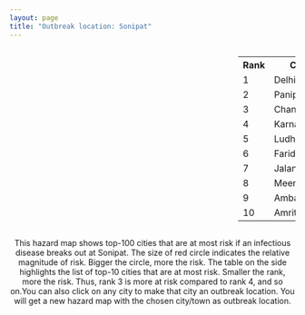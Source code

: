 ```yaml
---
layout: page
title: "Outbreak location: Sonipat"
---
```

<div style="width: 100%; overflow: auto;">
<div style="width: 75%; float: left;">
<div id="mapid">
<script src="https://buda-magenta.github.io/hazard_map/load_map.js"></script>

<script>
var marker_outbreak = L.marker([29.003314, 77.016732],{"autoPan": true}).addTo(map); marker_outbreak.bindTooltip("Sonipat").openTooltip();

var circle_1 = L.circle([28.651718, 77.221939], {"pane": "markerPane", "color": "red", "fill": true, "fillOpacity": 0.2, "fillRule": "evenodd", "lineCap": "round", "lineJoin": "round", "opacity": 1.0, "radius": 186404, "stroke": true, "weight": 3}).addTo(map);
circle_1.bindTooltip("Delhi<br>rank: 1<br>hazard index: 0.186404")
circle_1.bindPopup('<a href="https://buda-magenta.github.io/hazard_map/Delhi">Delhi</a>')

var circle_2 = L.circle([29.391275, 76.977168], {"pane": "markerPane", "color": "red", "fill": true, "fillOpacity": 0.2, "fillRule": "evenodd", "lineCap": "round", "lineJoin": "round", "opacity": 1.0, "radius": 44589, "stroke": true, "weight": 3}).addTo(map);
circle_2.bindTooltip("Panipat<br>rank: 2<br>hazard index: 0.044590")
circle_2.bindPopup('<a href="https://buda-magenta.github.io/hazard_map/Panipat">Panipat</a>')

var circle_3 = L.circle([30.733442, 76.779714], {"pane": "markerPane", "color": "red", "fill": true, "fillOpacity": 0.2, "fillRule": "evenodd", "lineCap": "round", "lineJoin": "round", "opacity": 1.0, "radius": 20466, "stroke": true, "weight": 3}).addTo(map);
circle_3.bindTooltip("Chandigarh<br>rank: 3<br>hazard index: 0.020467")
circle_3.bindPopup('<a href="https://buda-magenta.github.io/hazard_map/Chandigarh">Chandigarh</a>')

var circle_4 = L.circle([29.680327, 76.989625], {"pane": "markerPane", "color": "red", "fill": true, "fillOpacity": 0.2, "fillRule": "evenodd", "lineCap": "round", "lineJoin": "round", "opacity": 1.0, "radius": 14731, "stroke": true, "weight": 3}).addTo(map);
circle_4.bindTooltip("Karnal<br>rank: 4<br>hazard index: 0.014731")
circle_4.bindPopup('<a href="https://buda-magenta.github.io/hazard_map/Karnal">Karnal</a>')

var circle_5 = L.circle([30.909016, 75.851601], {"pane": "markerPane", "color": "red", "fill": true, "fillOpacity": 0.2, "fillRule": "evenodd", "lineCap": "round", "lineJoin": "round", "opacity": 1.0, "radius": 10844, "stroke": true, "weight": 3}).addTo(map);
circle_5.bindTooltip("Ludhiana<br>rank: 5<br>hazard index: 0.010845")
circle_5.bindPopup('<a href="https://buda-magenta.github.io/hazard_map/Ludhiana">Ludhiana</a>')

var circle_6 = L.circle([28.402979, 77.310384], {"pane": "markerPane", "color": "red", "fill": true, "fillOpacity": 0.2, "fillRule": "evenodd", "lineCap": "round", "lineJoin": "round", "opacity": 1.0, "radius": 6244, "stroke": true, "weight": 3}).addTo(map);
circle_6.bindTooltip("Faridabad<br>rank: 6<br>hazard index: 0.006245")
circle_6.bindPopup('<a href="https://buda-magenta.github.io/hazard_map/Faridabad">Faridabad</a>')

var circle_7 = L.circle([31.292011, 75.568058], {"pane": "markerPane", "color": "red", "fill": true, "fillOpacity": 0.2, "fillRule": "evenodd", "lineCap": "round", "lineJoin": "round", "opacity": 1.0, "radius": 5793, "stroke": true, "weight": 3}).addTo(map);
circle_7.bindTooltip("Jalandhar<br>rank: 7<br>hazard index: 0.005794")
circle_7.bindPopup('<a href="https://buda-magenta.github.io/hazard_map/Jalandhar">Jalandhar</a>')

var circle_8 = L.circle([29.000653, 77.768229], {"pane": "markerPane", "color": "red", "fill": true, "fillOpacity": 0.2, "fillRule": "evenodd", "lineCap": "round", "lineJoin": "round", "opacity": 1.0, "radius": 5758, "stroke": true, "weight": 3}).addTo(map);
circle_8.bindTooltip("Meerut<br>rank: 8<br>hazard index: 0.005759")
circle_8.bindPopup('<a href="https://buda-magenta.github.io/hazard_map/Meerut">Meerut</a>')

var circle_9 = L.circle([30.384367, 76.770421], {"pane": "markerPane", "color": "red", "fill": true, "fillOpacity": 0.2, "fillRule": "evenodd", "lineCap": "round", "lineJoin": "round", "opacity": 1.0, "radius": 5424, "stroke": true, "weight": 3}).addTo(map);
circle_9.bindTooltip("Ambala<br>rank: 9<br>hazard index: 0.005424")
circle_9.bindPopup('<a href="https://buda-magenta.github.io/hazard_map/Ambala">Ambala</a>')

var circle_10 = L.circle([31.634308, 74.873679], {"pane": "markerPane", "color": "red", "fill": true, "fillOpacity": 0.2, "fillRule": "evenodd", "lineCap": "round", "lineJoin": "round", "opacity": 1.0, "radius": 4935, "stroke": true, "weight": 3}).addTo(map);
circle_10.bindTooltip("Amritsar<br>rank: 10<br>hazard index: 0.004935")
circle_10.bindPopup('<a href="https://buda-magenta.github.io/hazard_map/Amritsar">Amritsar</a>')

var circle_11 = L.circle([27.876990, 78.137290], {"pane": "markerPane", "color": "red", "fill": true, "fillOpacity": 0.2, "fillRule": "evenodd", "lineCap": "round", "lineJoin": "round", "opacity": 1.0, "radius": 3953, "stroke": true, "weight": 3}).addTo(map);
circle_11.bindTooltip("Aligarh<br>rank: 11<br>hazard index: 0.003954")
circle_11.bindPopup('<a href="https://buda-magenta.github.io/hazard_map/Aligarh">Aligarh</a>')

var circle_12 = L.circle([28.863842, 78.805778], {"pane": "markerPane", "color": "red", "fill": true, "fillOpacity": 0.2, "fillRule": "evenodd", "lineCap": "round", "lineJoin": "round", "opacity": 1.0, "radius": 3942, "stroke": true, "weight": 3}).addTo(map);
circle_12.bindTooltip("Moradabad<br>rank: 12<br>hazard index: 0.003942")
circle_12.bindPopup('<a href="https://buda-magenta.github.io/hazard_map/Moradabad">Moradabad</a>')

var circle_13 = L.circle([28.428262, 77.002700], {"pane": "markerPane", "color": "red", "fill": true, "fillOpacity": 0.2, "fillRule": "evenodd", "lineCap": "round", "lineJoin": "round", "opacity": 1.0, "radius": 3857, "stroke": true, "weight": 3}).addTo(map);
circle_13.bindTooltip("Gurgaon<br>rank: 13<br>hazard index: 0.003858")
circle_13.bindPopup('<a href="https://buda-magenta.github.io/hazard_map/Gurgaon">Gurgaon</a>')

var circle_14 = L.circle([28.901090, 76.580194], {"pane": "markerPane", "color": "red", "fill": true, "fillOpacity": 0.2, "fillRule": "evenodd", "lineCap": "round", "lineJoin": "round", "opacity": 1.0, "radius": 3782, "stroke": true, "weight": 3}).addTo(map);
circle_14.bindTooltip("Rohtak<br>rank: 14<br>hazard index: 0.003782")
circle_14.bindPopup('<a href="https://buda-magenta.github.io/hazard_map/Rohtak">Rohtak</a>')

var circle_15 = L.circle([30.209087, 76.339872], {"pane": "markerPane", "color": "red", "fill": true, "fillOpacity": 0.2, "fillRule": "evenodd", "lineCap": "round", "lineJoin": "round", "opacity": 1.0, "radius": 3674, "stroke": true, "weight": 3}).addTo(map);
circle_15.bindTooltip("Patiala<br>rank: 15<br>hazard index: 0.003675")
circle_15.bindPopup('<a href="https://buda-magenta.github.io/hazard_map/Patiala">Patiala</a>')

var circle_16 = L.circle([29.583333, 75.083333], {"pane": "markerPane", "color": "red", "fill": true, "fillOpacity": 0.2, "fillRule": "evenodd", "lineCap": "round", "lineJoin": "round", "opacity": 1.0, "radius": 3555, "stroke": true, "weight": 3}).addTo(map);
circle_16.bindTooltip("Sirsa<br>rank: 16<br>hazard index: 0.003555")
circle_16.bindPopup('<a href="https://buda-magenta.github.io/hazard_map/Sirsa">Sirsa</a>')

var circle_17 = L.circle([26.460914, 80.321759], {"pane": "markerPane", "color": "red", "fill": true, "fillOpacity": 0.2, "fillRule": "evenodd", "lineCap": "round", "lineJoin": "round", "opacity": 1.0, "radius": 3551, "stroke": true, "weight": 3}).addTo(map);
circle_17.bindTooltip("Kanpur<br>rank: 17<br>hazard index: 0.003552")
circle_17.bindPopup('<a href="https://buda-magenta.github.io/hazard_map/Kanpur">Kanpur</a>')

var circle_18 = L.circle([19.075990, 72.877393], {"pane": "markerPane", "color": "red", "fill": true, "fillOpacity": 0.2, "fillRule": "evenodd", "lineCap": "round", "lineJoin": "round", "opacity": 1.0, "radius": 3200, "stroke": true, "weight": 3}).addTo(map);
circle_18.bindTooltip("Mumbai<br>rank: 18<br>hazard index: 0.003200")
circle_18.bindPopup('<a href="https://buda-magenta.github.io/hazard_map/Mumbai">Mumbai</a>')

var circle_19 = L.circle([29.988077, 77.508130], {"pane": "markerPane", "color": "red", "fill": true, "fillOpacity": 0.2, "fillRule": "evenodd", "lineCap": "round", "lineJoin": "round", "opacity": 1.0, "radius": 3094, "stroke": true, "weight": 3}).addTo(map);
circle_19.bindTooltip("Saharanpur<br>rank: 19<br>hazard index: 0.003094")
circle_19.bindPopup('<a href="https://buda-magenta.github.io/hazard_map/Saharanpur">Saharanpur</a>')

var circle_20 = L.circle([28.570784, 77.327107], {"pane": "markerPane", "color": "red", "fill": true, "fillOpacity": 0.2, "fillRule": "evenodd", "lineCap": "round", "lineJoin": "round", "opacity": 1.0, "radius": 2826, "stroke": true, "weight": 3}).addTo(map);
circle_20.bindTooltip("Noida<br>rank: 20<br>hazard index: 0.002826")
circle_20.bindPopup('<a href="https://buda-magenta.github.io/hazard_map/Noida">Noida</a>')

var circle_21 = L.circle([30.325565, 78.043681], {"pane": "markerPane", "color": "red", "fill": true, "fillOpacity": 0.2, "fillRule": "evenodd", "lineCap": "round", "lineJoin": "round", "opacity": 1.0, "radius": 2544, "stroke": true, "weight": 3}).addTo(map);
circle_21.bindTooltip("Dehradun<br>rank: 21<br>hazard index: 0.002545")
circle_21.bindPopup('<a href="https://buda-magenta.github.io/hazard_map/Dehradun">Dehradun</a>')

var circle_22 = L.circle([26.838100, 80.934600], {"pane": "markerPane", "color": "red", "fill": true, "fillOpacity": 0.2, "fillRule": "evenodd", "lineCap": "round", "lineJoin": "round", "opacity": 1.0, "radius": 2439, "stroke": true, "weight": 3}).addTo(map);
circle_22.bindTooltip("Lucknow<br>rank: 22<br>hazard index: 0.002440")
circle_22.bindPopup('<a href="https://buda-magenta.github.io/hazard_map/Lucknow">Lucknow</a>')

var circle_23 = L.circle([29.301826, 76.338471], {"pane": "markerPane", "color": "red", "fill": true, "fillOpacity": 0.2, "fillRule": "evenodd", "lineCap": "round", "lineJoin": "round", "opacity": 1.0, "radius": 2412, "stroke": true, "weight": 3}).addTo(map);
circle_23.bindTooltip("Jind<br>rank: 23<br>hazard index: 0.002412")
circle_23.bindPopup('<a href="https://buda-magenta.github.io/hazard_map/Jind">Jind</a>')

var circle_24 = L.circle([28.733400, 77.298600], {"pane": "markerPane", "color": "red", "fill": true, "fillOpacity": 0.2, "fillRule": "evenodd", "lineCap": "round", "lineJoin": "round", "opacity": 1.0, "radius": 2253, "stroke": true, "weight": 3}).addTo(map);
circle_24.bindTooltip("Loni<br>rank: 24<br>hazard index: 0.002254")
circle_24.bindPopup('<a href="https://buda-magenta.github.io/hazard_map/Loni">Loni</a>')

var circle_25 = L.circle([25.531031, 78.652689], {"pane": "markerPane", "color": "red", "fill": true, "fillOpacity": 0.2, "fillRule": "evenodd", "lineCap": "round", "lineJoin": "round", "opacity": 1.0, "radius": 1991, "stroke": true, "weight": 3}).addTo(map);
circle_25.bindTooltip("Jhansi<br>rank: 25<br>hazard index: 0.001992")
circle_25.bindPopup('<a href="https://buda-magenta.github.io/hazard_map/Jhansi">Jhansi</a>')

var circle_26 = L.circle([29.448006, 77.740685], {"pane": "markerPane", "color": "red", "fill": true, "fillOpacity": 0.2, "fillRule": "evenodd", "lineCap": "round", "lineJoin": "round", "opacity": 1.0, "radius": 1726, "stroke": true, "weight": 3}).addTo(map);
circle_26.bindTooltip("Muzaffarnagar<br>rank: 26<br>hazard index: 0.001727")
circle_26.bindPopup('<a href="https://buda-magenta.github.io/hazard_map/Muzaffarnagar">Muzaffarnagar</a>')

var circle_27 = L.circle([12.979120, 77.591300], {"pane": "markerPane", "color": "red", "fill": true, "fillOpacity": 0.2, "fillRule": "evenodd", "lineCap": "round", "lineJoin": "round", "opacity": 1.0, "radius": 1684, "stroke": true, "weight": 3}).addTo(map);
circle_27.bindTooltip("Bangalore<br>rank: 27<br>hazard index: 0.001684")
circle_27.bindPopup('<a href="https://buda-magenta.github.io/hazard_map/Bangalore">Bangalore</a>')

var circle_28 = L.circle([27.633333, 77.583333], {"pane": "markerPane", "color": "red", "fill": true, "fillOpacity": 0.2, "fillRule": "evenodd", "lineCap": "round", "lineJoin": "round", "opacity": 1.0, "radius": 1553, "stroke": true, "weight": 3}).addTo(map);
circle_28.bindTooltip("Mathura<br>rank: 28<br>hazard index: 0.001553")
circle_28.bindPopup('<a href="https://buda-magenta.github.io/hazard_map/Mathura">Mathura</a>')

var circle_29 = L.circle([32.718561, 74.858092], {"pane": "markerPane", "color": "red", "fill": true, "fillOpacity": 0.2, "fillRule": "evenodd", "lineCap": "round", "lineJoin": "round", "opacity": 1.0, "radius": 1422, "stroke": true, "weight": 3}).addTo(map);
circle_29.bindTooltip("Jammu<br>rank: 29<br>hazard index: 0.001422")
circle_29.bindPopup('<a href="https://buda-magenta.github.io/hazard_map/Jammu">Jammu</a>')

var circle_30 = L.circle([22.541418, 88.357691], {"pane": "markerPane", "color": "red", "fill": true, "fillOpacity": 0.2, "fillRule": "evenodd", "lineCap": "round", "lineJoin": "round", "opacity": 1.0, "radius": 1421, "stroke": true, "weight": 3}).addTo(map);
circle_30.bindTooltip("Kolkata<br>rank: 30<br>hazard index: 0.001421")
circle_30.bindPopup('<a href="https://buda-magenta.github.io/hazard_map/Kolkata">Kolkata</a>')

var circle_31 = L.circle([27.639077, 76.614452], {"pane": "markerPane", "color": "red", "fill": true, "fillOpacity": 0.2, "fillRule": "evenodd", "lineCap": "round", "lineJoin": "round", "opacity": 1.0, "radius": 1387, "stroke": true, "weight": 3}).addTo(map);
circle_31.bindTooltip("Alwar<br>rank: 31<br>hazard index: 0.001387")
circle_31.bindPopup('<a href="https://buda-magenta.github.io/hazard_map/Alwar">Alwar</a>')

var circle_32 = L.circle([29.168807, 75.746110], {"pane": "markerPane", "color": "red", "fill": true, "fillOpacity": 0.2, "fillRule": "evenodd", "lineCap": "round", "lineJoin": "round", "opacity": 1.0, "radius": 1325, "stroke": true, "weight": 3}).addTo(map);
circle_32.bindTooltip("Hisar<br>rank: 32<br>hazard index: 0.001325")
circle_32.bindPopup('<a href="https://buda-magenta.github.io/hazard_map/Hisar">Hisar</a>')

var circle_33 = L.circle([25.609324, 85.123525], {"pane": "markerPane", "color": "red", "fill": true, "fillOpacity": 0.2, "fillRule": "evenodd", "lineCap": "round", "lineJoin": "round", "opacity": 1.0, "radius": 1209, "stroke": true, "weight": 3}).addTo(map);
circle_33.bindTooltip("Patna<br>rank: 33<br>hazard index: 0.001210")
circle_33.bindPopup('<a href="https://buda-magenta.github.io/hazard_map/Patna">Patna</a>')

var circle_34 = L.circle([23.021624, 72.579707], {"pane": "markerPane", "color": "red", "fill": true, "fillOpacity": 0.2, "fillRule": "evenodd", "lineCap": "round", "lineJoin": "round", "opacity": 1.0, "radius": 1209, "stroke": true, "weight": 3}).addTo(map);
circle_34.bindTooltip("Ahmedabad<br>rank: 34<br>hazard index: 0.001209")
circle_34.bindPopup('<a href="https://buda-magenta.github.io/hazard_map/Ahmedabad">Ahmedabad</a>')

var circle_35 = L.circle([30.179115, 75.047102], {"pane": "markerPane", "color": "red", "fill": true, "fillOpacity": 0.2, "fillRule": "evenodd", "lineCap": "round", "lineJoin": "round", "opacity": 1.0, "radius": 1188, "stroke": true, "weight": 3}).addTo(map);
circle_35.bindTooltip("Bathinda<br>rank: 35<br>hazard index: 0.001189")
circle_35.bindPopup('<a href="https://buda-magenta.github.io/hazard_map/Bathinda">Bathinda</a>')

var circle_36 = L.circle([27.175255, 78.009816], {"pane": "markerPane", "color": "red", "fill": true, "fillOpacity": 0.2, "fillRule": "evenodd", "lineCap": "round", "lineJoin": "round", "opacity": 1.0, "radius": 1179, "stroke": true, "weight": 3}).addTo(map);
circle_36.bindTooltip("Agra<br>rank: 36<br>hazard index: 0.001179")
circle_36.bindPopup('<a href="https://buda-magenta.github.io/hazard_map/Agra">Agra</a>')

var circle_37 = L.circle([17.388786, 78.461065], {"pane": "markerPane", "color": "red", "fill": true, "fillOpacity": 0.2, "fillRule": "evenodd", "lineCap": "round", "lineJoin": "round", "opacity": 1.0, "radius": 1178, "stroke": true, "weight": 3}).addTo(map);
circle_37.bindTooltip("Hyderabad<br>rank: 37<br>hazard index: 0.001178")
circle_37.bindPopup('<a href="https://buda-magenta.github.io/hazard_map/Hyderabad">Hyderabad</a>')

var circle_38 = L.circle([26.915458, 75.818982], {"pane": "markerPane", "color": "red", "fill": true, "fillOpacity": 0.2, "fillRule": "evenodd", "lineCap": "round", "lineJoin": "round", "opacity": 1.0, "radius": 1144, "stroke": true, "weight": 3}).addTo(map);
circle_38.bindTooltip("Jaipur<br>rank: 38<br>hazard index: 0.001144")
circle_38.bindPopup('<a href="https://buda-magenta.github.io/hazard_map/Jaipur">Jaipur</a>')

var circle_39 = L.circle([29.938447, 78.145298], {"pane": "markerPane", "color": "red", "fill": true, "fillOpacity": 0.2, "fillRule": "evenodd", "lineCap": "round", "lineJoin": "round", "opacity": 1.0, "radius": 1099, "stroke": true, "weight": 3}).addTo(map);
circle_39.bindTooltip("Haridwar<br>rank: 39<br>hazard index: 0.001100")
circle_39.bindPopup('<a href="https://buda-magenta.github.io/hazard_map/Haridwar">Haridwar</a>')

var circle_40 = L.circle([27.265212, 77.369126], {"pane": "markerPane", "color": "red", "fill": true, "fillOpacity": 0.2, "fillRule": "evenodd", "lineCap": "round", "lineJoin": "round", "opacity": 1.0, "radius": 1078, "stroke": true, "weight": 3}).addTo(map);
circle_40.bindTooltip("Bharatpur<br>rank: 40<br>hazard index: 0.001078")
circle_40.bindPopup('<a href="https://buda-magenta.github.io/hazard_map/Bharatpur">Bharatpur</a>')

var circle_41 = L.circle([28.740613, 77.835426], {"pane": "markerPane", "color": "red", "fill": true, "fillOpacity": 0.2, "fillRule": "evenodd", "lineCap": "round", "lineJoin": "round", "opacity": 1.0, "radius": 1069, "stroke": true, "weight": 3}).addTo(map);
circle_41.bindTooltip("Hapur<br>rank: 41<br>hazard index: 0.001070")
circle_41.bindPopup('<a href="https://buda-magenta.github.io/hazard_map/Hapur">Hapur</a>')

var circle_42 = L.circle([13.083694, 80.270186], {"pane": "markerPane", "color": "red", "fill": true, "fillOpacity": 0.2, "fillRule": "evenodd", "lineCap": "round", "lineJoin": "round", "opacity": 1.0, "radius": 1027, "stroke": true, "weight": 3}).addTo(map);
circle_42.bindTooltip("Chennai<br>rank: 42<br>hazard index: 0.001027")
circle_42.bindPopup('<a href="https://buda-magenta.github.io/hazard_map/Chennai">Chennai</a>')

var circle_43 = L.circle([30.129326, 77.245483], {"pane": "markerPane", "color": "red", "fill": true, "fillOpacity": 0.2, "fillRule": "evenodd", "lineCap": "round", "lineJoin": "round", "opacity": 1.0, "radius": 1002, "stroke": true, "weight": 3}).addTo(map);
circle_43.bindTooltip("Jagadhri<br>rank: 43<br>hazard index: 0.001002")
circle_43.bindPopup('<a href="https://buda-magenta.github.io/hazard_map/Jagadhri">Jagadhri</a>')

var circle_44 = L.circle([18.521428, 73.854454], {"pane": "markerPane", "color": "red", "fill": true, "fillOpacity": 0.2, "fillRule": "evenodd", "lineCap": "round", "lineJoin": "round", "opacity": 1.0, "radius": 1002, "stroke": true, "weight": 3}).addTo(map);
circle_44.bindTooltip("Pune<br>rank: 44<br>hazard index: 0.001002")
circle_44.bindPopup('<a href="https://buda-magenta.github.io/hazard_map/Pune">Pune</a>')

var circle_45 = L.circle([28.388861, 77.974798], {"pane": "markerPane", "color": "red", "fill": true, "fillOpacity": 0.2, "fillRule": "evenodd", "lineCap": "round", "lineJoin": "round", "opacity": 1.0, "radius": 905, "stroke": true, "weight": 3}).addTo(map);
circle_45.bindTooltip("Bulandshahr<br>rank: 45<br>hazard index: 0.000905")
circle_45.bindPopup('<a href="https://buda-magenta.github.io/hazard_map/Bulandshahr">Bulandshahr</a>')

var circle_46 = L.circle([28.793170, 76.139128], {"pane": "markerPane", "color": "red", "fill": true, "fillOpacity": 0.2, "fillRule": "evenodd", "lineCap": "round", "lineJoin": "round", "opacity": 1.0, "radius": 897, "stroke": true, "weight": 3}).addTo(map);
circle_46.bindTooltip("Bhiwani<br>rank: 46<br>hazard index: 0.000898")
circle_46.bindPopup('<a href="https://buda-magenta.github.io/hazard_map/Bhiwani">Bhiwani</a>')

var circle_47 = L.circle([28.618753, 78.550874], {"pane": "markerPane", "color": "red", "fill": true, "fillOpacity": 0.2, "fillRule": "evenodd", "lineCap": "round", "lineJoin": "round", "opacity": 1.0, "radius": 878, "stroke": true, "weight": 3}).addTo(map);
circle_47.bindTooltip("Sambhal<br>rank: 47<br>hazard index: 0.000878")
circle_47.bindPopup('<a href="https://buda-magenta.github.io/hazard_map/Sambhal">Sambhal</a>')

var circle_48 = L.circle([30.883006, 75.869732], {"pane": "markerPane", "color": "red", "fill": true, "fillOpacity": 0.2, "fillRule": "evenodd", "lineCap": "round", "lineJoin": "round", "opacity": 1.0, "radius": 863, "stroke": true, "weight": 3}).addTo(map);
circle_48.bindTooltip("S.A.S. Nagar<br>rank: 48<br>hazard index: 0.000863")
circle_48.bindPopup('<a href="https://buda-magenta.github.io/hazard_map/S.A.S._Nagar">S.A.S. Nagar</a>')

var circle_49 = L.circle([25.438130, 81.833800], {"pane": "markerPane", "color": "red", "fill": true, "fillOpacity": 0.2, "fillRule": "evenodd", "lineCap": "round", "lineJoin": "round", "opacity": 1.0, "radius": 860, "stroke": true, "weight": 3}).addTo(map);
circle_49.bindTooltip("Allahabad<br>rank: 49<br>hazard index: 0.000861")
circle_49.bindPopup('<a href="https://buda-magenta.github.io/hazard_map/Allahabad">Allahabad</a>')

var circle_50 = L.circle([28.660965, 76.834676], {"pane": "markerPane", "color": "red", "fill": true, "fillOpacity": 0.2, "fillRule": "evenodd", "lineCap": "round", "lineJoin": "round", "opacity": 1.0, "radius": 845, "stroke": true, "weight": 3}).addTo(map);
circle_50.bindTooltip("Bahadurgarh<br>rank: 50<br>hazard index: 0.000845")
circle_50.bindPopup('<a href="https://buda-magenta.github.io/hazard_map/Bahadurgarh">Bahadurgarh</a>')

var circle_51 = L.circle([28.753900, 77.399900], {"pane": "markerPane", "color": "red", "fill": true, "fillOpacity": 0.2, "fillRule": "evenodd", "lineCap": "round", "lineJoin": "round", "opacity": 1.0, "radius": 800, "stroke": true, "weight": 3}).addTo(map);
circle_51.bindTooltip("Khora<br>rank: 51<br>hazard index: 0.000801")
circle_51.bindPopup('<a href="https://buda-magenta.github.io/hazard_map/Khora">Khora</a>')

var circle_52 = L.circle([28.923397, 78.488317], {"pane": "markerPane", "color": "red", "fill": true, "fillOpacity": 0.2, "fillRule": "evenodd", "lineCap": "round", "lineJoin": "round", "opacity": 1.0, "radius": 789, "stroke": true, "weight": 3}).addTo(map);
circle_52.bindTooltip("Amroha<br>rank: 52<br>hazard index: 0.000790")
circle_52.bindPopup('<a href="https://buda-magenta.github.io/hazard_map/Amroha">Amroha</a>')

var circle_53 = L.circle([29.993040, 76.829223], {"pane": "markerPane", "color": "red", "fill": true, "fillOpacity": 0.2, "fillRule": "evenodd", "lineCap": "round", "lineJoin": "round", "opacity": 1.0, "radius": 678, "stroke": true, "weight": 3}).addTo(map);
circle_53.bindTooltip("Thanesar<br>rank: 53<br>hazard index: 0.000678")
circle_53.bindPopup('<a href="https://buda-magenta.github.io/hazard_map/Thanesar">Thanesar</a>')

var circle_54 = L.circle([28.079690, 75.541768], {"pane": "markerPane", "color": "red", "fill": true, "fillOpacity": 0.2, "fillRule": "evenodd", "lineCap": "round", "lineJoin": "round", "opacity": 1.0, "radius": 648, "stroke": true, "weight": 3}).addTo(map);
circle_54.bindTooltip("Jhunjhunun<br>rank: 54<br>hazard index: 0.000649")
circle_54.bindPopup('<a href="https://buda-magenta.github.io/hazard_map/Jhunjhunun">Jhunjhunun</a>')

var circle_55 = L.circle([29.822821, 76.378310], {"pane": "markerPane", "color": "red", "fill": true, "fillOpacity": 0.2, "fillRule": "evenodd", "lineCap": "round", "lineJoin": "round", "opacity": 1.0, "radius": 637, "stroke": true, "weight": 3}).addTo(map);
circle_55.bindTooltip("Kaithal<br>rank: 55<br>hazard index: 0.000638")
circle_55.bindPopup('<a href="https://buda-magenta.github.io/hazard_map/Kaithal">Kaithal</a>')

var circle_56 = L.circle([30.211200, 77.286390], {"pane": "markerPane", "color": "red", "fill": true, "fillOpacity": 0.2, "fillRule": "evenodd", "lineCap": "round", "lineJoin": "round", "opacity": 1.0, "radius": 629, "stroke": true, "weight": 3}).addTo(map);
circle_56.bindTooltip("Yamunanagar<br>rank: 56<br>hazard index: 0.000629")
circle_56.bindPopup('<a href="https://buda-magenta.github.io/hazard_map/Yamunanagar">Yamunanagar</a>')

var circle_57 = L.circle([25.335649, 83.007629], {"pane": "markerPane", "color": "red", "fill": true, "fillOpacity": 0.2, "fillRule": "evenodd", "lineCap": "round", "lineJoin": "round", "opacity": 1.0, "radius": 623, "stroke": true, "weight": 3}).addTo(map);
circle_57.bindTooltip("Varanasi<br>rank: 57<br>hazard index: 0.000624")
circle_57.bindPopup('<a href="https://buda-magenta.github.io/hazard_map/Varanasi">Varanasi</a>')

var circle_58 = L.circle([28.195647, 76.616518], {"pane": "markerPane", "color": "red", "fill": true, "fillOpacity": 0.2, "fillRule": "evenodd", "lineCap": "round", "lineJoin": "round", "opacity": 1.0, "radius": 622, "stroke": true, "weight": 3}).addTo(map);
circle_58.bindTooltip("Rewari<br>rank: 58<br>hazard index: 0.000623")
circle_58.bindPopup('<a href="https://buda-magenta.github.io/hazard_map/Rewari">Rewari</a>')

var circle_59 = L.circle([27.573243, 78.111739], {"pane": "markerPane", "color": "red", "fill": true, "fillOpacity": 0.2, "fillRule": "evenodd", "lineCap": "round", "lineJoin": "round", "opacity": 1.0, "radius": 611, "stroke": true, "weight": 3}).addTo(map);
circle_59.bindTooltip("Hathras<br>rank: 59<br>hazard index: 0.000611")
circle_59.bindPopup('<a href="https://buda-magenta.github.io/hazard_map/Hathras">Hathras</a>')

var circle_60 = L.circle([29.211757, 78.961731], {"pane": "markerPane", "color": "red", "fill": true, "fillOpacity": 0.2, "fillRule": "evenodd", "lineCap": "round", "lineJoin": "round", "opacity": 1.0, "radius": 610, "stroke": true, "weight": 3}).addTo(map);
circle_60.bindTooltip("Kashipur<br>rank: 60<br>hazard index: 0.000610")
circle_60.bindPopup('<a href="https://buda-magenta.github.io/hazard_map/Kashipur">Kashipur</a>')

var circle_61 = L.circle([28.457876, 79.405571], {"pane": "markerPane", "color": "red", "fill": true, "fillOpacity": 0.2, "fillRule": "evenodd", "lineCap": "round", "lineJoin": "round", "opacity": 1.0, "radius": 601, "stroke": true, "weight": 3}).addTo(map);
circle_61.bindTooltip("Bareilly<br>rank: 61<br>hazard index: 0.000602")
circle_61.bindPopup('<a href="https://buda-magenta.github.io/hazard_map/Bareilly">Bareilly</a>')

var circle_62 = L.circle([15.398403, 73.812918], {"pane": "markerPane", "color": "red", "fill": true, "fillOpacity": 0.2, "fillRule": "evenodd", "lineCap": "round", "lineJoin": "round", "opacity": 1.0, "radius": 597, "stroke": true, "weight": 3}).addTo(map);
circle_62.bindTooltip("Vasco Da Gama<br>rank: 62<br>hazard index: 0.000598")
circle_62.bindPopup('<a href="https://buda-magenta.github.io/hazard_map/Vasco_Da_Gama">Vasco Da Gama</a>')

var circle_63 = L.circle([28.651718, 77.221939], {"pane": "markerPane", "color": "red", "fill": true, "fillOpacity": 0.2, "fillRule": "evenodd", "lineCap": "round", "lineJoin": "round", "opacity": 1.0, "radius": 591, "stroke": true, "weight": 3}).addTo(map);
circle_63.bindTooltip("Dehri<br>rank: 63<br>hazard index: 0.000591")
circle_63.bindPopup('<a href="https://buda-magenta.github.io/hazard_map/Dehri">Dehri</a>')

var circle_64 = L.circle([26.180598, 91.753943], {"pane": "markerPane", "color": "red", "fill": true, "fillOpacity": 0.2, "fillRule": "evenodd", "lineCap": "round", "lineJoin": "round", "opacity": 1.0, "radius": 587, "stroke": true, "weight": 3}).addTo(map);
circle_64.bindTooltip("Guwahati<br>rank: 64<br>hazard index: 0.000587")
circle_64.bindPopup('<a href="https://buda-magenta.github.io/hazard_map/Guwahati">Guwahati</a>')

var circle_65 = L.circle([28.176959, 77.373112], {"pane": "markerPane", "color": "red", "fill": true, "fillOpacity": 0.2, "fillRule": "evenodd", "lineCap": "round", "lineJoin": "round", "opacity": 1.0, "radius": 580, "stroke": true, "weight": 3}).addTo(map);
circle_65.bindTooltip("Palwal<br>rank: 65<br>hazard index: 0.000581")
circle_65.bindPopup('<a href="https://buda-magenta.github.io/hazard_map/Palwal">Palwal</a>')

var circle_66 = L.circle([29.869350, 77.890212], {"pane": "markerPane", "color": "red", "fill": true, "fillOpacity": 0.2, "fillRule": "evenodd", "lineCap": "round", "lineJoin": "round", "opacity": 1.0, "radius": 571, "stroke": true, "weight": 3}).addTo(map);
circle_66.bindTooltip("Roorkee<br>rank: 66<br>hazard index: 0.000572")
circle_66.bindPopup('<a href="https://buda-magenta.github.io/hazard_map/Roorkee">Roorkee</a>')

var circle_67 = L.circle([31.608574, 75.846442], {"pane": "markerPane", "color": "red", "fill": true, "fillOpacity": 0.2, "fillRule": "evenodd", "lineCap": "round", "lineJoin": "round", "opacity": 1.0, "radius": 568, "stroke": true, "weight": 3}).addTo(map);
circle_67.bindTooltip("Hoshiarpur<br>rank: 67<br>hazard index: 0.000569")
circle_67.bindPopup('<a href="https://buda-magenta.github.io/hazard_map/Hoshiarpur">Hoshiarpur</a>')

var circle_68 = L.circle([28.826162, 77.541656], {"pane": "markerPane", "color": "red", "fill": true, "fillOpacity": 0.2, "fillRule": "evenodd", "lineCap": "round", "lineJoin": "round", "opacity": 1.0, "radius": 540, "stroke": true, "weight": 3}).addTo(map);
circle_68.bindTooltip("Modinagar<br>rank: 68<br>hazard index: 0.000540")
circle_68.bindPopup('<a href="https://buda-magenta.github.io/hazard_map/Modinagar">Modinagar</a>')

var circle_69 = L.circle([34.074744, 74.820444], {"pane": "markerPane", "color": "red", "fill": true, "fillOpacity": 0.2, "fillRule": "evenodd", "lineCap": "round", "lineJoin": "round", "opacity": 1.0, "radius": 523, "stroke": true, "weight": 3}).addTo(map);
circle_69.bindTooltip("Srinagar<br>rank: 69<br>hazard index: 0.000524")
circle_69.bindPopup('<a href="https://buda-magenta.github.io/hazard_map/Srinagar">Srinagar</a>')

var circle_70 = L.circle([23.258486, 77.401989], {"pane": "markerPane", "color": "red", "fill": true, "fillOpacity": 0.2, "fillRule": "evenodd", "lineCap": "round", "lineJoin": "round", "opacity": 1.0, "radius": 519, "stroke": true, "weight": 3}).addTo(map);
circle_70.bindTooltip("Bhopal<br>rank: 70<br>hazard index: 0.000520")
circle_70.bindPopup('<a href="https://buda-magenta.github.io/hazard_map/Bhopal">Bhopal</a>')

var circle_71 = L.circle([28.488378, 78.735249], {"pane": "markerPane", "color": "red", "fill": true, "fillOpacity": 0.2, "fillRule": "evenodd", "lineCap": "round", "lineJoin": "round", "opacity": 1.0, "radius": 513, "stroke": true, "weight": 3}).addTo(map);
circle_71.bindTooltip("Chandausi<br>rank: 71<br>hazard index: 0.000514")
circle_71.bindPopup('<a href="https://buda-magenta.github.io/hazard_map/Chandausi">Chandausi</a>')

var circle_72 = L.circle([25.565691, 80.063489], {"pane": "markerPane", "color": "red", "fill": true, "fillOpacity": 0.2, "fillRule": "evenodd", "lineCap": "round", "lineJoin": "round", "opacity": 1.0, "radius": 512, "stroke": true, "weight": 3}).addTo(map);
circle_72.bindTooltip("Khanna<br>rank: 72<br>hazard index: 0.000512")
circle_72.bindPopup('<a href="https://buda-magenta.github.io/hazard_map/Khanna">Khanna</a>')

var circle_73 = L.circle([28.794068, 79.185930], {"pane": "markerPane", "color": "red", "fill": true, "fillOpacity": 0.2, "fillRule": "evenodd", "lineCap": "round", "lineJoin": "round", "opacity": 1.0, "radius": 493, "stroke": true, "weight": 3}).addTo(map);
circle_73.bindTooltip("Rampur<br>rank: 73<br>hazard index: 0.000493")
circle_73.bindPopup('<a href="https://buda-magenta.github.io/hazard_map/Rampur">Rampur</a>')

var circle_74 = L.circle([29.500882, 77.348383], {"pane": "markerPane", "color": "red", "fill": true, "fillOpacity": 0.2, "fillRule": "evenodd", "lineCap": "round", "lineJoin": "round", "opacity": 1.0, "radius": 492, "stroke": true, "weight": 3}).addTo(map);
circle_74.bindTooltip("Shamli<br>rank: 74<br>hazard index: 0.000492")
circle_74.bindPopup('<a href="https://buda-magenta.github.io/hazard_map/Shamli">Shamli</a>')

var circle_75 = L.circle([28.205907, 77.875714], {"pane": "markerPane", "color": "red", "fill": true, "fillOpacity": 0.2, "fillRule": "evenodd", "lineCap": "round", "lineJoin": "round", "opacity": 1.0, "radius": 490, "stroke": true, "weight": 3}).addTo(map);
circle_75.bindTooltip("Khurja<br>rank: 75<br>hazard index: 0.000491")
circle_75.bindPopup('<a href="https://buda-magenta.github.io/hazard_map/Khurja">Khurja</a>')

var circle_76 = L.circle([21.149813, 79.082056], {"pane": "markerPane", "color": "red", "fill": true, "fillOpacity": 0.2, "fillRule": "evenodd", "lineCap": "round", "lineJoin": "round", "opacity": 1.0, "radius": 487, "stroke": true, "weight": 3}).addTo(map);
circle_76.bindTooltip("Nagpur<br>rank: 76<br>hazard index: 0.000488")
circle_76.bindPopup('<a href="https://buda-magenta.github.io/hazard_map/Nagpur">Nagpur</a>')

var circle_77 = L.circle([30.283140, 74.522997], {"pane": "markerPane", "color": "red", "fill": true, "fillOpacity": 0.2, "fillRule": "evenodd", "lineCap": "round", "lineJoin": "round", "opacity": 1.0, "radius": 486, "stroke": true, "weight": 3}).addTo(map);
circle_77.bindTooltip("Muktsar<br>rank: 77<br>hazard index: 0.000487")
circle_77.bindPopup('<a href="https://buda-magenta.github.io/hazard_map/Muktsar">Muktsar</a>')

var circle_78 = L.circle([30.370469, 75.504017], {"pane": "markerPane", "color": "red", "fill": true, "fillOpacity": 0.2, "fillRule": "evenodd", "lineCap": "round", "lineJoin": "round", "opacity": 1.0, "radius": 484, "stroke": true, "weight": 3}).addTo(map);
circle_78.bindTooltip("Barnala<br>rank: 78<br>hazard index: 0.000484")
circle_78.bindPopup('<a href="https://buda-magenta.github.io/hazard_map/Barnala">Barnala</a>')

var circle_79 = L.circle([27.177366, 78.389912], {"pane": "markerPane", "color": "red", "fill": true, "fillOpacity": 0.2, "fillRule": "evenodd", "lineCap": "round", "lineJoin": "round", "opacity": 1.0, "radius": 483, "stroke": true, "weight": 3}).addTo(map);
circle_79.bindTooltip("Firozabad<br>rank: 79<br>hazard index: 0.000483")
circle_79.bindPopup('<a href="https://buda-magenta.github.io/hazard_map/Firozabad">Firozabad</a>')

var circle_80 = L.circle([20.266777, 85.843559], {"pane": "markerPane", "color": "red", "fill": true, "fillOpacity": 0.2, "fillRule": "evenodd", "lineCap": "round", "lineJoin": "round", "opacity": 1.0, "radius": 474, "stroke": true, "weight": 3}).addTo(map);
circle_80.bindTooltip("Bhubaneswar<br>rank: 80<br>hazard index: 0.000475")
circle_80.bindPopup('<a href="https://buda-magenta.github.io/hazard_map/Bhubaneswar">Bhubaneswar</a>')

var circle_81 = L.circle([29.154148, 77.305954], {"pane": "markerPane", "color": "red", "fill": true, "fillOpacity": 0.2, "fillRule": "evenodd", "lineCap": "round", "lineJoin": "round", "opacity": 1.0, "radius": 461, "stroke": true, "weight": 3}).addTo(map);
circle_81.bindTooltip("Baraut<br>rank: 81<br>hazard index: 0.000462")
circle_81.bindPopup('<a href="https://buda-magenta.github.io/hazard_map/Baraut">Baraut</a>')

var circle_82 = L.circle([23.370035, 85.325013], {"pane": "markerPane", "color": "red", "fill": true, "fillOpacity": 0.2, "fillRule": "evenodd", "lineCap": "round", "lineJoin": "round", "opacity": 1.0, "radius": 431, "stroke": true, "weight": 3}).addTo(map);
circle_82.bindTooltip("Ranchi<br>rank: 82<br>hazard index: 0.000432")
circle_82.bindPopup('<a href="https://buda-magenta.github.io/hazard_map/Ranchi">Ranchi</a>')

var circle_83 = L.circle([26.698885, 88.320030], {"pane": "markerPane", "color": "red", "fill": true, "fillOpacity": 0.2, "fillRule": "evenodd", "lineCap": "round", "lineJoin": "round", "opacity": 1.0, "radius": 380, "stroke": true, "weight": 3}).addTo(map);
circle_83.bindTooltip("Bagdogra<br>rank: 83<br>hazard index: 0.000381")
circle_83.bindPopup('<a href="https://buda-magenta.github.io/hazard_map/Bagdogra">Bagdogra</a>')

var circle_84 = L.circle([22.720362, 75.868200], {"pane": "markerPane", "color": "red", "fill": true, "fillOpacity": 0.2, "fillRule": "evenodd", "lineCap": "round", "lineJoin": "round", "opacity": 1.0, "radius": 359, "stroke": true, "weight": 3}).addTo(map);
circle_84.bindTooltip("Indore<br>rank: 84<br>hazard index: 0.000360")
circle_84.bindPopup('<a href="https://buda-magenta.github.io/hazard_map/Indore">Indore</a>')

var circle_85 = L.circle([21.170200, 72.831100], {"pane": "markerPane", "color": "red", "fill": true, "fillOpacity": 0.2, "fillRule": "evenodd", "lineCap": "round", "lineJoin": "round", "opacity": 1.0, "radius": 359, "stroke": true, "weight": 3}).addTo(map);
circle_85.bindTooltip("Surat<br>rank: 85<br>hazard index: 0.000360")
circle_85.bindPopup('<a href="https://buda-magenta.github.io/hazard_map/Surat">Surat</a>')

var circle_86 = L.circle([26.203725, 78.157363], {"pane": "markerPane", "color": "red", "fill": true, "fillOpacity": 0.2, "fillRule": "evenodd", "lineCap": "round", "lineJoin": "round", "opacity": 1.0, "radius": 320, "stroke": true, "weight": 3}).addTo(map);
circle_86.bindTooltip("Gwalior<br>rank: 86<br>hazard index: 0.000321")
circle_86.bindPopup('<a href="https://buda-magenta.github.io/hazard_map/Gwalior">Gwalior</a>')

var circle_87 = L.circle([9.931308, 76.267414], {"pane": "markerPane", "color": "red", "fill": true, "fillOpacity": 0.2, "fillRule": "evenodd", "lineCap": "round", "lineJoin": "round", "opacity": 1.0, "radius": 311, "stroke": true, "weight": 3}).addTo(map);
circle_87.bindTooltip("Kochi<br>rank: 87<br>hazard index: 0.000311")
circle_87.bindPopup('<a href="https://buda-magenta.github.io/hazard_map/Kochi">Kochi</a>')

var circle_88 = L.circle([25.196826, 76.000893], {"pane": "markerPane", "color": "red", "fill": true, "fillOpacity": 0.2, "fillRule": "evenodd", "lineCap": "round", "lineJoin": "round", "opacity": 1.0, "radius": 286, "stroke": true, "weight": 3}).addTo(map);
circle_88.bindTooltip("Kota<br>rank: 88<br>hazard index: 0.000287")
circle_88.bindPopup('<a href="https://buda-magenta.github.io/hazard_map/Kota">Kota</a>')

var circle_89 = L.circle([30.783987, 75.160574], {"pane": "markerPane", "color": "red", "fill": true, "fillOpacity": 0.2, "fillRule": "evenodd", "lineCap": "round", "lineJoin": "round", "opacity": 1.0, "radius": 279, "stroke": true, "weight": 3}).addTo(map);
circle_89.bindTooltip("Moga<br>rank: 89<br>hazard index: 0.000280")
circle_89.bindPopup('<a href="https://buda-magenta.github.io/hazard_map/Moga">Moga</a>')

var circle_90 = L.circle([26.296772, 73.035143], {"pane": "markerPane", "color": "red", "fill": true, "fillOpacity": 0.2, "fillRule": "evenodd", "lineCap": "round", "lineJoin": "round", "opacity": 1.0, "radius": 277, "stroke": true, "weight": 3}).addTo(map);
circle_90.bindTooltip("Jodhpur<br>rank: 90<br>hazard index: 0.000278")
circle_90.bindPopup('<a href="https://buda-magenta.github.io/hazard_map/Jodhpur">Jodhpur</a>')

var circle_91 = L.circle([25.603508, 83.507454], {"pane": "markerPane", "color": "red", "fill": true, "fillOpacity": 0.2, "fillRule": "evenodd", "lineCap": "round", "lineJoin": "round", "opacity": 1.0, "radius": 274, "stroke": true, "weight": 3}).addTo(map);
circle_91.bindTooltip("Ghazipur<br>rank: 91<br>hazard index: 0.000274")
circle_91.bindPopup('<a href="https://buda-magenta.github.io/hazard_map/Ghazipur">Ghazipur</a>')

var circle_92 = L.circle([21.237947, 81.633683], {"pane": "markerPane", "color": "red", "fill": true, "fillOpacity": 0.2, "fillRule": "evenodd", "lineCap": "round", "lineJoin": "round", "opacity": 1.0, "radius": 271, "stroke": true, "weight": 3}).addTo(map);
circle_92.bindTooltip("Raipur<br>rank: 92<br>hazard index: 0.000271")
circle_92.bindPopup('<a href="https://buda-magenta.github.io/hazard_map/Raipur">Raipur</a>')

var circle_93 = L.circle([30.885100, 74.660141], {"pane": "markerPane", "color": "red", "fill": true, "fillOpacity": 0.2, "fillRule": "evenodd", "lineCap": "round", "lineJoin": "round", "opacity": 1.0, "radius": 266, "stroke": true, "weight": 3}).addTo(map);
circle_93.bindTooltip("Firozpur<br>rank: 93<br>hazard index: 0.000266")
circle_93.bindPopup('<a href="https://buda-magenta.github.io/hazard_map/Firozpur">Firozpur</a>')

var circle_94 = L.circle([22.297314, 73.194257], {"pane": "markerPane", "color": "red", "fill": true, "fillOpacity": 0.2, "fillRule": "evenodd", "lineCap": "round", "lineJoin": "round", "opacity": 1.0, "radius": 248, "stroke": true, "weight": 3}).addTo(map);
circle_94.bindTooltip("Vadodara<br>rank: 94<br>hazard index: 0.000248")
circle_94.bindPopup('<a href="https://buda-magenta.github.io/hazard_map/Vadodara">Vadodara</a>')

var circle_95 = L.circle([26.671329, 83.364583], {"pane": "markerPane", "color": "red", "fill": true, "fillOpacity": 0.2, "fillRule": "evenodd", "lineCap": "round", "lineJoin": "round", "opacity": 1.0, "radius": 213, "stroke": true, "weight": 3}).addTo(map);
circle_95.bindTooltip("Gorakhpur<br>rank: 95<br>hazard index: 0.000214")
circle_95.bindPopup('<a href="https://buda-magenta.github.io/hazard_map/Gorakhpur">Gorakhpur</a>')

var circle_96 = L.circle([28.015929, 73.317137], {"pane": "markerPane", "color": "red", "fill": true, "fillOpacity": 0.2, "fillRule": "evenodd", "lineCap": "round", "lineJoin": "round", "opacity": 1.0, "radius": 212, "stroke": true, "weight": 3}).addTo(map);
circle_96.bindTooltip("Bikaner<br>rank: 96<br>hazard index: 0.000213")
circle_96.bindPopup('<a href="https://buda-magenta.github.io/hazard_map/Bikaner">Bikaner</a>')

var circle_97 = L.circle([24.578721, 73.686257], {"pane": "markerPane", "color": "red", "fill": true, "fillOpacity": 0.2, "fillRule": "evenodd", "lineCap": "round", "lineJoin": "round", "opacity": 1.0, "radius": 207, "stroke": true, "weight": 3}).addTo(map);
circle_97.bindTooltip("Udaipur<br>rank: 97<br>hazard index: 0.000207")
circle_97.bindPopup('<a href="https://buda-magenta.github.io/hazard_map/Udaipur">Udaipur</a>')

var circle_98 = L.circle([32.301710, 75.658642], {"pane": "markerPane", "color": "red", "fill": true, "fillOpacity": 0.2, "fillRule": "evenodd", "lineCap": "round", "lineJoin": "round", "opacity": 1.0, "radius": 186, "stroke": true, "weight": 3}).addTo(map);
circle_98.bindTooltip("Pathankot<br>rank: 98<br>hazard index: 0.000187")
circle_98.bindPopup('<a href="https://buda-magenta.github.io/hazard_map/Pathankot">Pathankot</a>')

var circle_99 = L.circle([19.194329, 72.970178], {"pane": "markerPane", "color": "red", "fill": true, "fillOpacity": 0.2, "fillRule": "evenodd", "lineCap": "round", "lineJoin": "round", "opacity": 1.0, "radius": 178, "stroke": true, "weight": 3}).addTo(map);
circle_99.bindTooltip("Thane<br>rank: 99<br>hazard index: 0.000179")
circle_99.bindPopup('<a href="https://buda-magenta.github.io/hazard_map/Thane">Thane</a>')

var circle_100 = L.circle([8.576971, 77.050125], {"pane": "markerPane", "color": "red", "fill": true, "fillOpacity": 0.2, "fillRule": "evenodd", "lineCap": "round", "lineJoin": "round", "opacity": 1.0, "radius": 162, "stroke": true, "weight": 3}).addTo(map);
circle_100.bindTooltip("Thiruvananthapuram<br>rank: 100<br>hazard index: 0.000162")
circle_100.bindPopup('<a href="https://buda-magenta.github.io/hazard_map/Thiruvananthapuram">Thiruvananthapuram</a>')
</script>
</div>
</div>


<div style="width: 20%; float: right;">
<table>
<tr>
<th>Rank</th>
<th>City</th>
</tr>

<tr>
<td>1</td>
<td>Delhi</td>
</tr>

<tr>
<td>2</td>
<td>Panipat</td>
</tr>

<tr>
<td>3</td>
<td>Chandigarh</td>
</tr>

<tr>
<td>4</td>
<td>Karnal</td>
</tr>

<tr>
<td>5</td>
<td>Ludhiana</td>
</tr>

<tr>
<td>6</td>
<td>Faridabad</td>
</tr>

<tr>
<td>7</td>
<td>Jalandhar</td>
</tr>

<tr>
<td>8</td>
<td>Meerut</td>
</tr>

<tr>
<td>9</td>
<td>Ambala</td>
</tr>

<tr>
<td>10</td>
<td>Amritsar</td>
</tr>

</table>
</div>
</div>


<p align="center">This hazard map shows top-100 cities that are at most risk if an infectious disease breaks out at Sonipat. The size of red circle indicates the relative magnitude of risk. Bigger the circle, more the risk. The table on the side highlights the list of top-10 cities that are at most risk. Smaller the rank, more the risk. Thus, rank 3 is more at risk compared to rank 4, and so on.You can also click on any city to make that city an outbreak location. You will get a new hazard map with the chosen city/town as outbreak location.
</p>